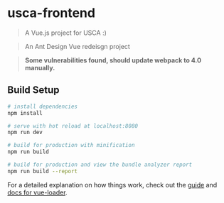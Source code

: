 # usca-frontend

> A Vue.js project for USCA :)

> An Ant Design Vue redeisgn project

> **Some vulnerabilities found, should update webpack to 4.0 manually.**

## Build Setup

``` bash
# install dependencies
npm install

# serve with hot reload at localhost:8080
npm run dev

# build for production with minification
npm run build

# build for production and view the bundle analyzer report
npm run build --report
```

For a detailed explanation on how things work, check out the [guide](http://vuejs-templates.github.io/webpack/) and [docs for vue-loader](http://vuejs.github.io/vue-loader).
